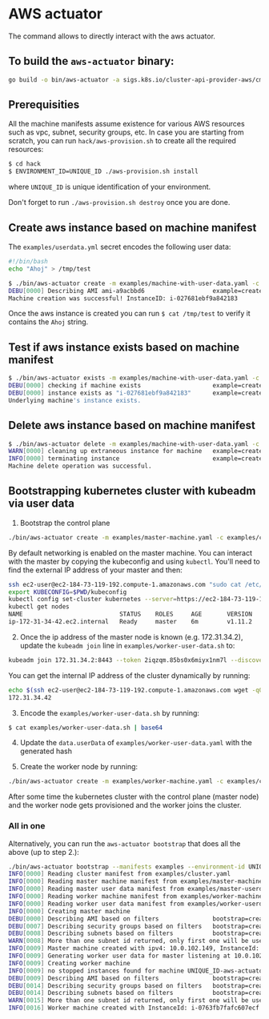# AWS actuator

The command allows to directly interact with the aws actuator.

## To build the `aws-actuator` binary:

```sh
go build -o bin/aws-actuator -a sigs.k8s.io/cluster-api-provider-aws/cmd/aws-actuator
```

## Prerequisities

All the machine manifests assume existence for various AWS resources such as vpc, subnet,
security groups, etc. In case you are starting from scratch, you can run `hack/aws-provision.sh` to
create all the required resources:

```sh
$ cd hack
$ ENVIRONMENT_ID=UNIQUE_ID ./aws-provision.sh install
```

where `UNIQUE_ID` is unique identification of your environment.

Don't forget to run `./aws-provision.sh destroy` once you are done.

## Create aws instance based on machine manifest

The `examples/userdata.yml` secret encodes the following user data:
```sh
#!/bin/bash
echo "Ahoj" > /tmp/test
```

```sh
$ ./bin/aws-actuator create -m examples/machine-with-user-data.yaml -c examples/cluster.yaml -u examples/userdata.yml --environment-id UNIQUE_ID
DEBU[0000] Describing AMI ami-a9acbbd6                   example=create-machine machine=test/aws-actuator-testing-machine
Machine creation was successful! InstanceID: i-027681ebf9a842183
```

Once the aws instance is created you can run `$ cat /tmp/test` to verify it contains the `Ahoj` string.

## Test if aws instance exists based on machine manifest

```sh
$ ./bin/aws-actuator exists -m examples/machine-with-user-data.yaml -c examples/cluster.yaml --environment-id UNIQUE_ID
DEBU[0000] checking if machine exists                    example=create-machine machine=test/aws-actuator-testing-machine
DEBU[0000] instance exists as "i-027681ebf9a842183"      example=create-machine machine=test/aws-actuator-testing-machine
Underlying machine's instance exists.
```

## Delete aws instance based on machine manifest

```sh
$ ./bin/aws-actuator delete -m examples/machine-with-user-data.yaml -c examples/cluster.yaml --environment-id UNIQUE_ID
WARN[0000] cleaning up extraneous instance for machine   example=create-machine instanceID=i-027681ebf9a842183 launchTime="2018-08-18 15:50:54 +0000 UTC" machine=test/aws-actuator-testing-machine state=running
INFO[0000] terminating instance                          example=create-machine instanceID=i-027681ebf9a842183 machine=test/aws-actuator-testing-machine
Machine delete operation was successful.
```

## Bootstrapping kubernetes cluster with kubeadm via user data

1. Bootstrap the control plane

```sh
./bin/aws-actuator create -m examples/master-machine.yaml -c examples/cluster.yaml -u examples/master-userdata.yaml --environment-id UNIQUE_ID
```

By default networking is enabled on the master machine. You can
interact with the master by copying the kubeconfig and using
`kubectl`. You'll need to find the external IP address of your master
and then:

```sh
ssh ec2-user@ec2-184-73-119-192.compute-1.amazonaws.com "sudo cat /etc/kubernetes/admin.conf" > kubeconfig
export KUBECONFIG=$PWD/kubeconfig
kubectl config set-cluster kubernetes --server=https://ec2-184-73-119-192.compute-1.amazonaws.com:8443
kubectl get nodes
NAME                           STATUS    ROLES     AGE       VERSION
ip-172-31-34-42.ec2.internal   Ready     master    6m        v1.11.2
```

2. Once the ip address of the master node is known (e.g. 172.31.34.2), update the `kubeadm join` line in `examples/worker-user-data.sh` to:
```sh
kubeadm join 172.31.34.2:8443 --token 2iqzqm.85bs0x6miyx1nm7l --discovery-token-unsafe-skip-ca-verification
```

You can get the internal IP address of the cluster dynamically by
running:

```sh
echo $(ssh ec2-user@ec2-184-73-119-192.compute-1.amazonaws.com wget -qO - http://169.254.169.254/latest/meta-data/local-ipv4)
172.31.34.42
```

3. Encode the `examples/worker-user-data.sh` by running:

```sh
$ cat examples/worker-user-data.sh | base64
```

4. Update the `data.userData` of `examples/worker-user-data.yaml` with the generated hash

5. Create the worker node by running:

```sh
./bin/aws-actuator create -m examples/worker-machine.yaml -c examples/cluster.yaml -u examples/worker-userdata.yaml --environment-id UNIQUE_ID
```

After some time the kubernetes cluster with the control plane (master node) and the worker node gets provisioned
and the worker joins the cluster.

### All in one

Alternatively, you can run the `aws-actuator bootstrap` that does all the above (up to step 2.):

```sh
./bin/aws-actuator bootstrap --manifests examples --environment-id UNIQUE_ID
INFO[0000] Reading cluster manifest from examples/cluster.yaml
INFO[0000] Reading master machine manifest from examples/master-machine.yaml
INFO[0000] Reading master user data manifest from examples/master-userdata.yaml
INFO[0000] Reading worker machine manifest from examples/worker-machine.yaml
INFO[0000] Reading worker user data manifest from examples/worker-userdata.yaml
INFO[0000] Creating master machine                      
DEBU[0000] Describing AMI based on filters               bootstrap=create-master-machine machine=test/UNIQUE_ID-aws-actuator-testing-machine-master
DEBU[0007] Describing security groups based on filters   bootstrap=create-master-machine machine=test/UNIQUE_ID-aws-actuator-testing-machine-master
DEBU[0008] Describing subnets based on filters           bootstrap=create-master-machine machine=test/UNIQUE_ID-aws-actuator-testing-machine-master
WARN[0008] More than one subnet id returned, only first one will be used  bootstrap=create-master-machine machine=test/UNIQUE_ID-aws-actuator-testing-machine-master
INFO[0009] Master machine created with ipv4: 10.0.102.149, InstanceId: i-0cd65d6ce5640d343
INFO[0009] Generating worker user data for master listening at 10.0.102.149
INFO[0009] Creating worker machine                      
INFO[0009] no stopped instances found for machine UNIQUE_ID-aws-actuator-testing-machine-worker  bootstrap=create-worker-machine machine=test/UNIQUE_ID-aws-actuator-testing-machine-worker
DEBU[0009] Describing AMI based on filters               bootstrap=create-worker-machine machine=test/UNIQUE_ID-aws-actuator-testing-machine-worker
DEBU[0014] Describing security groups based on filters   bootstrap=create-worker-machine machine=test/UNIQUE_ID-aws-actuator-testing-machine-worker
DEBU[0014] Describing subnets based on filters           bootstrap=create-worker-machine machine=test/UNIQUE_ID-aws-actuator-testing-machine-worker
WARN[0015] More than one subnet id returned, only first one will be used  bootstrap=create-worker-machine machine=test/UNIQUE_ID-aws-actuator-testing-machine-worker
INFO[0016] Worker machine created with InstanceId: i-0763fb7fafc607ecf
```
